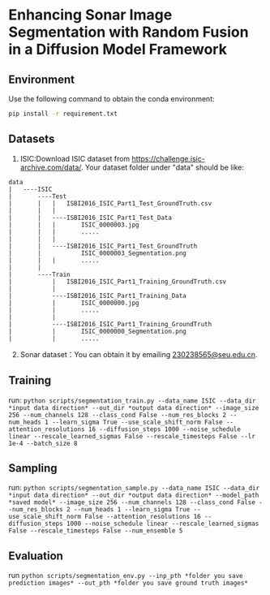 # Enhancing Sonar Image Segmentation with Random Fusion in a Diffusion Model Framework
## Environment
Use the following command to obtain the conda environment:
```bash
pip install -r requirement.txt
```
## Datasets
1. ISIC:Download ISIC dataset from https://challenge.isic-archive.com/data/. Your dataset folder under "data" should be like:
~~~
data
|   ----ISIC
|       ----Test
|       |   |   ISBI2016_ISIC_Part1_Test_GroundTruth.csv
|       |   |   
|       |   ----ISBI2016_ISIC_Part1_Test_Data
|       |   |       ISIC_0000003.jpg
|       |   |       .....
|       |   |
|       |   ----ISBI2016_ISIC_Part1_Test_GroundTruth
|       |           ISIC_0000003_Segmentation.png
|       |   |       .....
|       |           
|       ----Train
|           |   ISBI2016_ISIC_Part1_Training_GroundTruth.csv
|           |   
|           ----ISBI2016_ISIC_Part1_Training_Data
|           |       ISIC_0000000.jpg
|           |       .....
|           |       
|           ----ISBI2016_ISIC_Part1_Training_GroundTruth
|           |       ISIC_0000000_Segmentation.png
|           |       .....
~~~
2. Sonar dataset：You can obtain it by emailing 230238565@seu.edu.cn.

## Training
run: ``python scripts/segmentation_train.py --data_name ISIC --data_dir *input data direction* --out_dir *output data direction* --image_size 256 --num_channels 128 --class_cond False --num_res_blocks 2 --num_heads 1 --learn_sigma True --use_scale_shift_norm False --attention_resolutions 16 --diffusion_steps 1000 --noise_schedule linear --rescale_learned_sigmas False --rescale_timesteps False --lr 1e-4 --batch_size 8``
## Sampling
run: ``python scripts/segmentation_sample.py --data_name ISIC --data_dir *input data direction* --out_dir *output data direction* --model_path *saved model* --image_size 256 --num_channels 128 --class_cond False --num_res_blocks 2 --num_heads 1 --learn_sigma True --use_scale_shift_norm False --attention_resolutions 16 --diffusion_steps 1000 --noise_schedule linear --rescale_learned_sigmas False --rescale_timesteps False --num_ensemble 5``
## Evaluation
run ``python scripts/segmentation_env.py --inp_pth *folder you save prediction images* --out_pth *folder you save ground truth images*``
